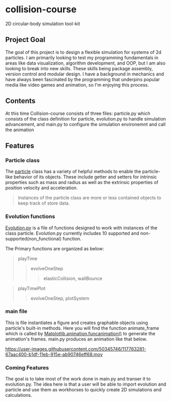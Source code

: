 # collision-course
2D circular-body simulation tool-kit

## Project Goal
 The goal of this project is to design a flexible simulation for systems of 2d particles. I am primarily looking to test my programming fundamentals in areas like data visualization, algorithm development, and OOP, but I am also looking to break into new skills. These skills being package assembly, version control and modular design. I have a background in mechanics and have always been fascinated by the programming that underpins popular media like video games and animation, so I'm enjoying this process.

## Contents
At this time Collision-course consists of three files: particle.py which consists of the class definition for particle, evolution.py to handle simulation advancement, and main.py to configure the simulation environemnt and call the animation

## Features
### Particle class
The [particle](https://github.com/darionb/collision-course/blob/main/particle.py) class has a variety of helpful methods to enable the particle-like behavior of its objects. These include getter and setters for intrinsic properties such as mass and radius as well as the extrinsic properties of position velocity and acceleration. 

> Instances of the particle class are more or less contained objects to keep track of store data. 

### Evolution functions
[Evolution.py](https://github.com/darionb/collision-course/blob/main/evolution.py) is a file of functions designed to work with instances of the class particle. Evolution.py currently includes 10 supported and non-supported(non_functional) function.

The Primary functions are organized as below: 

>playTime
>>evolveOneStep
>>>elasticCollision, wallBounce


>playTimePlot
>>evolveOneStep, plotSystem

### main file
This is file instantiates a figure and creates graphable objects using particle's built-in methods. Here you will find the function animate_frame which is called by [Matplotlib.animation.funcanimation()](https://matplotlib.org/stable/api/_as_gen/matplotlib.animation.FuncAnimation.html) to generate the animation's frames. main.py produces an animation like that below. 

https://user-images.githubusercontent.com/50345746/117763281-67aac400-b1df-11eb-915e-ab90746eff68.mov

### Coming Features
The goal is to take most of the work done in main.py and transer it to evolution.py. The idea here is that a user will be able to import evolution and particle and use them as workhorses to quickly create 2D simulations and calculations.

